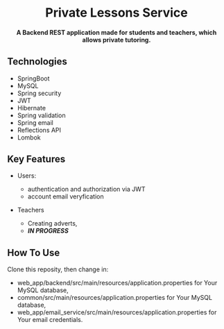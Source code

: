 
<h1 align="center">Private Lessons Service</h1>

<h4 align="center">A Backend REST application made for students and teachers, which allows private tutoring.</h4>


## Technologies
* SpringBoot 
* MySQL
* Spring security
* JWT
* Hibernate
* Spring validation
* Spring email
* Reflections API
* Lombok

## Key Features

* Users:
  - authentication and authorization via JWT
  - account email veryfication 

* Teachers
  - Creating adverts,
  -  ***IN PROGRESS***


## How To Use

Clone this reposity, then change in:
  - web_app/backend/src/main/resources/application.properties for Your MySQL database,
  - common/src/main/resources/application.properties for Your MySQL database,
  - web_app/email_service/src/main/resources/application.properties for Your email credentials.


